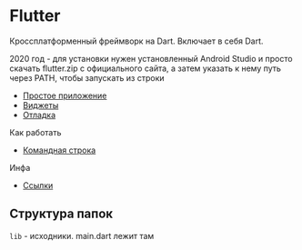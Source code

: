 # Flutter

Кроссплатформенный фреймворк на Dart. Включает в себя Dart.

2020 год - для установки нужен установленный Android Studio и просто скачать flutter.zip с официального сайта, а затем указать к нему путь через PATH, чтобы запускать из строки

- [Простое приложение](app-basic.md)
- [Виджеты](widgets.md)
- [Отладка](debug.md)

Как работать
- [Командная строка](cli.md)

Инфа
- [Ссылки](links.md)

## Структура папок
`lib` - исходники. main.dart лежит там